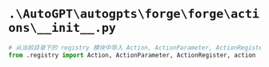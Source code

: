 # `.\AutoGPT\autogpts\forge\forge\actions\__init__.py`

```py
# 从当前目录下的 registry 模块中导入 Action, ActionParameter, ActionRegister, action 这几个类或函数
from .registry import Action, ActionParameter, ActionRegister, action
```